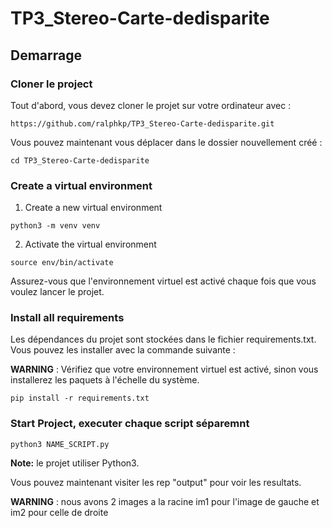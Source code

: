 # TP3_Stereo-Carte-dedisparite





## Demarrage


### Cloner le project

Tout d'abord, vous devez cloner le projet sur votre ordinateur avec :

```
https://github.com/ralphkp/TP3_Stereo-Carte-dedisparite.git
```

Vous pouvez maintenant vous déplacer dans le dossier nouvellement créé :
```
cd TP3_Stereo-Carte-dedisparite
```

### Create a virtual environment


1. Create a new virtual environment
```
python3 -m venv venv
```

2. Activate the virtual environment
```
source env/bin/activate
```

Assurez-vous que l'environnement virtuel est activé chaque fois que vous voulez lancer le projet.

### Install all requirements

Les dépendances du projet sont stockées dans le fichier requirements.txt. Vous pouvez les installer avec la commande suivante :

**WARNING** :  Vérifiez que votre environnement virtuel est activé, sinon vous installerez les paquets à l'échelle du système.
```
pip install -r requirements.txt
```


### Start Project, executer chaque script séparemnt


```
python3 NAME_SCRIPT.py
```

**Note:** le projet utiliser Python3.


Vous pouvez maintenant visiter les rep "output" pour voir les resultats.

**WARNING** : nous avons 2 images a la racine im1 pour l'image de gauche et im2 pour celle de droite